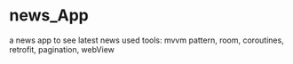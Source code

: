 # news_App
a news app to see latest news
used tools:
mvvm pattern,
room,
coroutines,
retrofit,
pagination,
webView
